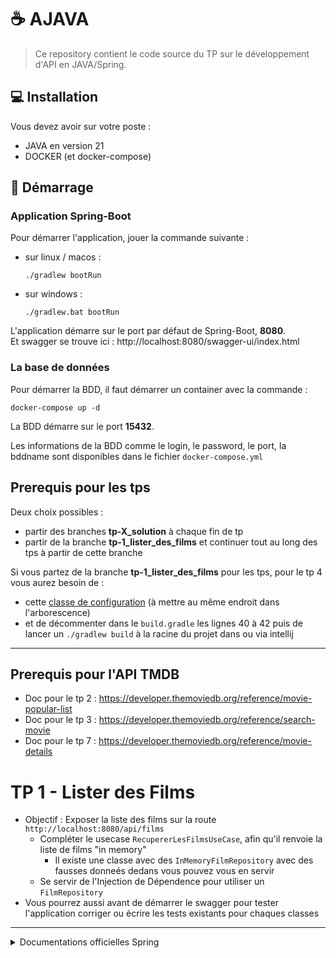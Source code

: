 # ☕ AJAVA

> Ce repository contient le code source du TP sur le développement d'API en JAVA/Spring.

## 💻 Installation

Vous devez avoir sur votre poste :

* JAVA en version 21
* DOCKER (et docker-compose)

## 🚀 Démarrage

### Application Spring-Boot

Pour démarrer l'application, jouer la commande suivante :

* sur linux / macos :
    ```shell
    ./gradlew bootRun
    ```
* sur windows :
    ```shell
    ./gradlew.bat bootRun
    ```

L'application démarre sur le port par défaut de Spring-Boot, **8080**. <br>
Et swagger se trouve ici : http://localhost:8080/swagger-ui/index.html

### La base de données

Pour démarrer la BDD, il faut démarrer un container avec la commande :

``` shell
docker-compose up -d
```

La BDD démarre sur le port **15432**.

Les informations de la BDD comme le login, le password, le port, la bddname sont disponibles dans le
fichier `docker-compose.yml`

## Prerequis pour les tps

Deux choix possibles :
- partir des branches **tp-X_solution** à chaque fin de tp
- partir de la branche **tp-1_lister_des_films** et continuer tout au long des tps à partir de cette branche

Si vous partez de la branche **tp-1_lister_des_films** pour les tps, pour le tp 4 vous aurez besoin de :
- cette [classe de configuration](https://github.com/octo-woapi/AJAVA/blob/tp-4_solution_avec_basic_auth/src/main/java/com/octo/ajava/infra/configuration/security/WebSecurityConfiguration.java) (à mettre au même endroit dans l'arborescence)
- et de décommenter dans le `build.gradle` les lignes 40 à 42 puis de lancer un `./gradlew build` à la racine du projet dans ou via intellij

---

## Prerequis pour l'API TMDB

- Doc pour le tp 2 : https://developer.themoviedb.org/reference/movie-popular-list
- Doc pour le tp 3 : https://developer.themoviedb.org/reference/search-movie
- Doc pour le tp 7 : https://developer.themoviedb.org/reference/movie-details

# TP 1 - Lister des Films

* Objectif : Exposer la liste des films sur la route `http://localhost:8080/api/films`
    * Compléter le usecase `RecupererLesFilmsUseCase`, afin qu'il renvoie la liste de films "in memory"
      * Il existe une classe avec des `InMemoryFilmRepository` avec des fausses donneés dedans vous pouvez vous en servir
    * Se servir de l'Injection de Dépendence pour utiliser un `FilmRepository`
* Vous pourrez aussi avant de démarrer le swagger pour tester l'application corriger ou écrire les tests existants pour chaques classes

---

<details>
  <summary>Documentations officielles Spring</summary>

### Documentations Spring

* [Official Gradle documentation](https://docs.gradle.org)
* [Spring Boot Gradle Plugin Reference Guide](https://docs.spring.io/spring-boot/docs/2.7.1/gradle-plugin/reference/html/)
* [Create an OCI image](https://docs.spring.io/spring-boot/docs/2.7.1/gradle-plugin/reference/html/#build-image)
* [Testcontainers Postgres Module Reference Guide](https://www.testcontainers.org/modules/databases/postgres/)
* [Spring Boot DevTools](https://docs.spring.io/spring-boot/docs/2.7.1/reference/htmlsingle/#using.devtools)
* [Spring Security](https://docs.spring.io/spring-boot/docs/2.7.1/reference/htmlsingle/#web.security)
* [Spring Web](https://docs.spring.io/spring-boot/docs/2.7.1/reference/htmlsingle/#web)
* [Testcontainers](https://www.testcontainers.org/)
* [Spring REST Docs](https://docs.spring.io/spring-restdocs/docs/current/reference/html5/)
* [Spring Data JPA](https://docs.spring.io/spring-boot/docs/2.7.1/reference/htmlsingle/#data.sql.jpa-and-spring-data)
* [Spring Boot Actuator](https://docs.spring.io/spring-boot/docs/2.7.1/reference/htmlsingle/#actuator)

### Guides

* [Securing a Web Application](https://spring.io/guides/gs/securing-web/)
* [Spring Boot and OAuth2](https://spring.io/guides/tutorials/spring-boot-oauth2/)
* [Authenticating a User with LDAP](https://spring.io/guides/gs/authenticating-ldap/)
* [Building a RESTful Web Service](https://spring.io/guides/gs/rest-service/)
* [Serving Web Content with Spring MVC](https://spring.io/guides/gs/serving-web-content/)
* [Building REST services with Spring](https://spring.io/guides/tutorials/rest/)
* [Accessing Data with JPA](https://spring.io/guides/gs/accessing-data-jpa/)
* [Building a RESTful Web Service with Spring Boot Actuator](https://spring.io/guides/gs/actuator-service/)

### Liens supplémentaires

* [Gradle Build Scans – insights for your project's build](https://scans.gradle.com#gradle)

</details>
